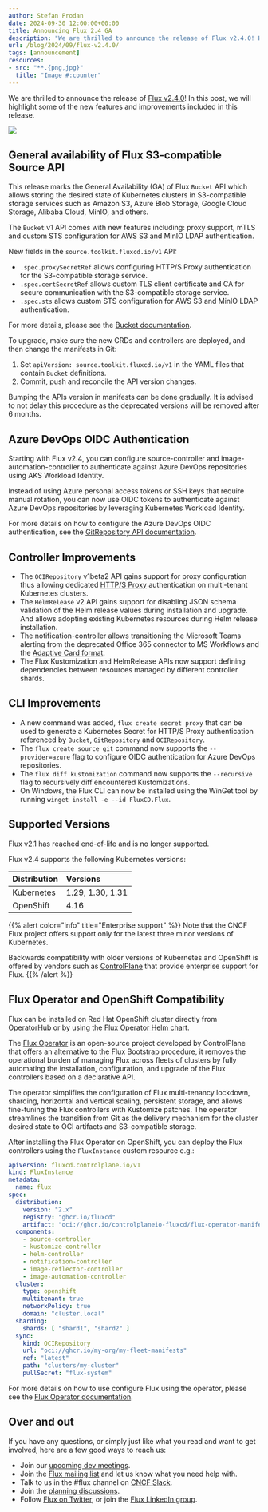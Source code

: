 ```yaml
---
author: Stefan Prodan
date: 2024-09-30 12:00:00+00:00
title: Announcing Flux 2.4 GA
description: "We are thrilled to announce the release of Flux v2.4.0! Here you will find highlights of new features and improvements in this release."
url: /blog/2024/09/flux-v2.4.0/
tags: [announcement]
resources:
- src: "**.{png,jpg}"
  title: "Image #:counter"
---
```


We are thrilled to announce the release of [Flux v2.4.0](https://github.com/fluxcd/flux2/releases/tag/v2.4.0)!
In this post, we will highlight some of the new features and improvements included in this release.

![](featured-image.png)

## General availability of Flux S3-compatible Source API

This release marks the General Availability (GA) of Flux `Bucket` API which allows storing
the desired state of Kubernetes clusters in S3-compatible storage services such as
Amazon S3, Azure Blob Storage, Google Cloud Storage, Alibaba Cloud, MinIO, and others.

The `Bucket` v1 API comes with new features including: proxy support, mTLS and custom STS
configuration for AWS S3 and MinIO LDAP authentication.

New fields in the `source.toolkit.fluxcd.io/v1` API:

- `.spec.proxySecretRef` allows configuring HTTP/S Proxy authentication for the S3-compatible storage service.
- `.spec.certSecretRef` allows custom TLS client certificate and CA for secure communication with the S3-compatible storage service.
- `.spec.sts` allows custom STS configuration for AWS S3 and MinIO LDAP authentication.

For more details, please see the [Bucket documentation](/flux/components/source/buckets/).

To upgrade, make sure the new CRDs and controllers are deployed, and then change the manifests in Git:

1. Set  `apiVersion: source.toolkit.fluxcd.io/v1` in the YAML files that contain `Bucket` definitions.
2. Commit, push and reconcile the API version changes.

Bumping the APIs version in manifests can be done gradually.
It is advised to not delay this procedure as the deprecated versions will be removed after 6 months.

## Azure DevOps OIDC Authentication

Starting with Flux v2.4, you can configure source-controller and image-automation-controller
to authenticate against Azure DevOps repositories using AKS Workload Identity.

Instead of using Azure personal access tokens or SSH keys that require manual rotation,
you can now use OIDC tokens to authenticate against Azure DevOps repositories by leveraging
Kubernetes Workload Identity. 

For more details on how to configure the Azure DevOps OIDC authentication, see the
[GitRepository API documentation](https://fluxcd.io/flux/components/source/gitrepositories/#provider).

## Controller Improvements

- The `OCIRepository` v1beta2 API gains support for proxy configuration thus allowing
  dedicated [HTTP/S Proxy](/flux/components/source/ocirepositories/#proxy-secret-reference)
  authentication on multi-tenant Kubernetes clusters.
- The `HelmRelease` v2 API gains support for disabling JSON schema validation of the Helm release values
  during installation and upgrade. And allows adopting existing Kubernetes resources during Helm release
  installation.
- The notification-controller allows transitioning the Microsoft Teams alerting from the deprecated
  Office 365 connector to MS Workflows and the [Adaptive Card format](/flux/components/notification/providers/#microsoft-teams).
- The Flux Kustomization and HelmRelease APIs now support defining dependencies between resources
  managed by different controller shards.

## CLI Improvements

- A new command was added, `flux create secret proxy` that can be used to generate a Kubernetes Secret
  for HTTP/S Proxy authentication referenced by `Bucket`, `GitRepository` and `OCIRepository`. 
- The `flux create source git` command now supports the `--provider=azure` flag to configure OIDC authentication
  for Azure DevOps repositories.
- The `flux diff kustomization` command now supports the `--recursive` flag to recursively diff encountered Kustomizations.
- On Windows, the Flux CLI can now be installed using the WinGet tool by running `winget install -e --id FluxCD.Flux`.

## Supported Versions

Flux v2.1 has reached end-of-life and is no longer supported.

Flux v2.4 supports the following Kubernetes versions:

| Distribution | Versions         |
|:-------------|:-----------------|
| Kubernetes   | 1.29, 1.30, 1.31 |
| OpenShift    | 4.16             |

{{% alert color="info" title="Enterprise support" %}}
Note that the CNCF Flux project offers support only for the latest
three minor versions of Kubernetes.

Backwards compatibility with older versions of Kubernetes and OpenShift is offered by vendors
such as [ControlPlane](https://control-plane.io/enterprise-for-flux-cd/) that provide
enterprise support for Flux.
{{% /alert %}}

## Flux Operator and OpenShift Compatibility

Flux can be installed on Red Hat OpenShift cluster directly from
[OperatorHub](https://operatorhub.io/operator/flux-operator) or by using the
[Flux Operator Helm chart](https://artifacthub.io/packages/helm/flux-operator/flux-operator).

The [Flux Operator](https://github.com/controlplaneio-fluxcd/flux-operator)
is an open-source project developed by ControlPlane that offers an alternative to the
Flux Bootstrap procedure, it removes the operational burden of managing Flux across
fleets of clusters by fully automating the installation, configuration, and upgrade
of the Flux controllers based on a declarative API.

The operator simplifies the configuration of Flux multi-tenancy lockdown, sharding,
horizontal and vertical scaling, persistent storage, and allows fine-tuning
the Flux controllers with Kustomize patches. The operator streamlines the
transition from Git as the delivery mechanism for the cluster desired state
to OCI artifacts and S3-compatible storage.

After installing the Flux Operator on OpenShift, you can deploy the Flux controllers
using the `FluxInstance` custom resource e.g.:

```yaml
apiVersion: fluxcd.controlplane.io/v1
kind: FluxInstance
metadata:
  name: flux
spec:
  distribution:
    version: "2.x"
    registry: "ghcr.io/fluxcd"
    artifact: "oci://ghcr.io/controlplaneio-fluxcd/flux-operator-manifests:latest"
  components:
    - source-controller
    - kustomize-controller
    - helm-controller
    - notification-controller
    - image-reflector-controller
    - image-automation-controller
  cluster:
    type: openshift
    multitenant: true
    networkPolicy: true
    domain: "cluster.local"
  sharding:
    shards: [ "shard1", "shard2" ]
  sync:
    kind: OCIRepository
    url: "oci://ghcr.io/my-org/my-fleet-manifests"
    ref: "latest"
    path: "clusters/my-cluster"
    pullSecret: "flux-system"
```

For more details on how to use configure Flux using the operator, please see the
[Flux Operator documentation](https://fluxcd.control-plane.io/operator/).

## Over and out

If you have any questions, or simply just like what you read and want to get involved,
here are a few good ways to reach us:

- Join our [upcoming dev meetings](https://fluxcd.io/community/#meetings).
- Join the [Flux mailing list](https://lists.cncf.io/g/cncf-flux-dev) and let us know what you need help with.
- Talk to us in the #flux channel on [CNCF Slack](https://slack.cncf.io/).
- Join the [planning discussions](https://github.com/fluxcd/flux2/discussions).
- Follow [Flux on Twitter](https://twitter.com/fluxcd), or join the
  [Flux LinkedIn group](https://www.linkedin.com/groups/8985374/).
